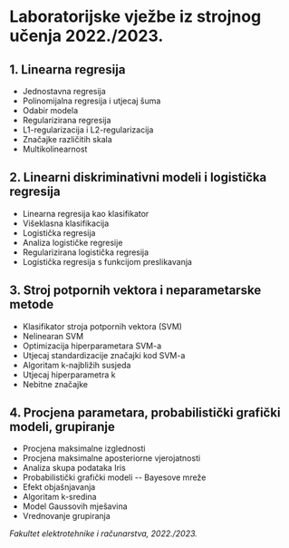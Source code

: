 # Laboratorijske vježbe iz strojnog učenja 2022./2023.

## 1. Linearna regresija ##

* Jednostavna regresija
* Polinomijalna regresija i utjecaj šuma
* Odabir modela
* Regularizirana regresija
* L1-regularizacija i L2-regularizacija
* Značajke različitih skala
* Multikolinearnost

## 2. Linearni diskriminativni modeli i logistička regresija

* Linearna regresija kao klasifikator
* Višeklasna klasifikacija
* Logistička regresija
* Analiza logističke regresije
* Regularizirana logistička regresija
* Logistička regresija s funkcijom preslikavanja

## 3. Stroj potpornih vektora i neparametarske metode

* Klasifikator stroja potpornih vektora (SVM)
* Nelinearan SVM
* Optimizacija hiperparametara SVM-a
* Utjecaj standardizacije značajki kod SVM-a
* Algoritam k-najbližih susjeda
* Utjecaj hiperparametra k
* Nebitne značajke

## 4. Procjena parametara, probabilistički grafički modeli, grupiranje

* Procjena maksimalne izglednosti
* Procjena maksimalne aposteriorne vjerojatnosti
* Analiza skupa podataka Iris
* Probabilistički grafički modeli -- Bayesove mreže
* Efekt objašnjavanja
* Algoritam k-sredina
* Model Gaussovih mješavina
* Vrednovanje grupiranja

*Fakultet elektrotehnike i računarstva, 2022./2023.*